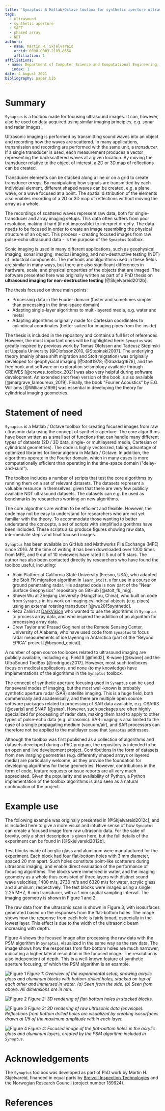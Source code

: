```yaml
---
title: 'Synaptus: A Matlab/Octave toolbox for synthetic aperture ultrasound imaging'
tags:
  - ultrasound
  - synthetic aperture
  - SAFT
  - phased array
  - NDT
authors:
  - name: Martin H. Skjelvareid
    orcid: 0000-0003-2103-865X
    affiliation: 1
affiliations:
 - name: Department of Computer Science and Computational Engineering, UiT - the Arctic University of Norway, Narvik, Norway
   index: 1
date: 4 August 2021
bibliography: paper.bib
---
```



# Summary
`Synaptus` is a toolbox made for focusing ultrasound images. It can, however, also be used on data acquired using similar imaging principles, e.g. sonar and radar images.

Ultrasonic imaging is performed by transmitting sound waves into an object and recording how the waves are scattered. In many applications, transmission and recording are performed with the same unit, a *transducer*. If a single transducer is used, each measurement produces a vector representing the backscattered waves at a given location. By moving the transducer relative to the object of interest, a 2D or 3D map of reflections can be created.

Transducer elements can be stacked along a line or on a grid to create transducer *arrays*. By manipulating how signals are transmitted by each individual element, different shaped waves can be created, e.g. a plane wave, or a wave focused at a point. The spatial distribution of the elements also enables recording of a 2D or 3D map of reflections without moving the array as a whole.

The recordings of scattered waves represent raw data, both for single-transducer and array imaging setups. This data often suffers from poor resolution, making it hard (if not impossible) to interpret directly. The data needs to be focused in order to create an image resembling the physical structure of an object. This process - creating focused images from raw pulse-echo ultrasound data - is the purpose of the `Synaptus` toolbox.

Sonic imaging is used in many different applications, such as geophysical imaging, sonar imaging, medical imaging, and non-destructive testing (NDT) of industrial components. The methods and algorithms used in these fields are similar in many ways, but there are also significant differences in hardware, scale, and physical properties of the objects that are imaged. The software presented here was originally written as part of a PhD thesis on **ultrasound imaging for non-destructive testing** [@Skjelvareid2012b].

The thesis focused on three main points:

* Processing data in the Fourier domain (faster and sometimes simpler than processing in the time-space domain)
* Adapting single-layer algorithms to multi-layered media, e.g. water and metal
* Adapting algorithms originally made for Cartesian coordinates to cylindrical coordinates (better suited for imaging pipes from the inside)

The thesis is included in the repository and contains a full list of references. However, the most important ones will be highlighted here: `Synaptus` was greatly inspired by previous work by Tomas Olofsson and Tadeusz Stepinski at Uppsala University [@Olofsson2010, @Stepinski2007]. The underlying theory (mainly phase shift migration and Stolt migration) was originally developed for geophysical imaging [@Stolt1978; @Gazdag1978], and the free book and software on exploration seismology available through CREWES [@crewes_toolbox_2021] was also very helpful during software development. An extended (not free) version of the book is also available [@margrave_lamoureux_2019]. Finally, the book "Fourier Acoustics" by E.G. Williams [@Williams1999] was essential in developing the theory for cylindrical imaging geometries.



# Statement of need

`Synaptus` is a Matlab / Octave toolbox for creating focused images from raw ultrasonic data using the concept of synthetic aperture. The core algorithms have been written as a small set of functions that can handle many different types of datasets (2D / 3D data, single- or multilayered media, Cartesian or cylindrical geometries). The code is highly vectorized, taking advantage of optimized libraries for linear algebra in Matlab / Octave. In addition, the algorithms operate in the Fourier domain, which in many cases is more computationally efficient than operating in the time-space domain ("delay-and-sum").

The toolbox includes a number of scripts that test the core algorithms by running them on a set of relevant datasets. The datasets represent a valuable resource in themselves, given that there are very few publicly available NDT ultrasound datasets. The datasets can e.g. be used as benchmarks by researchers working on new algorithms.

The core algorithms are written to be efficient and flexible. However, the code may not be easy to understand for researchers who are not yet familiar with the theory. To accommodate those wanting to better understand the concepts, a set of scripts with simplified algorithms have been included. These scripts also produce figures showing raw data, intermediate steps and final focused images.

`Synaptus` has been available on GitHub and Mathworks File Exchange (MFE) since 2016. At the time of writing it has been downloaded over 1000 times from MFE, and 9 out of 10 reviewers have rated it 5 out of 5 stars. The author has also been contacted directly by researchers who have found the toolbox useful, including:

* Alain Plattner at California State University (Fresno, USA), who adapted the Stolt FK migration algorithm in `learn_stolt.m` for use in a course on ground penetrating radar. His adapted code is now part of the "Near Surface Geophysics" repository on GitHub [@stolt_fk_mig].
* Shiwei Wu at Zhejiang University (Hangzhou, China), who built on code from `Synaptus` in his work on imaging cylindrical objects (e.g. pipes) using an external rotating transducer [@wu2015synthetic].
* Reza Zahiri at [DarkVision](www.darkvisiontech.com) who wanted to use the algorithms in `Synaptus` to process array data, and who inspired the addition of an algorithm for processing array data.
* Drew Taylor and Prasad Gogineni at the Remote Sensing Center, University of Alabama, who have used code from `Synaptus` to focus radar measurements of ice layering in Antarctica (part of the "Beyond EPICA" project [@beyond_epica]).

A number of open source toolboxes related to ultrasound imaging are publicly available, including e.g. Field II [@field2], K-wave [@kwave] and the UltraSound ToolBox [@rodriguez2017]. However, most such toolboxes focus on medical applications, and none (to my knowledge) have implementations of the algorithms in the `Synaptus` toolbox.

The concept of synthetic aperture focusing used in `Synaptus` can be used for several modes of imaging, but the most well-known is probably synthetic aperture radar (SAR) satellite imaging. This is a huge field, both commercially and academically, and there are multiple open source software packages related to processing of SAR data available, e.g. OSARIS [@osaris] and SNAP [@snap]. However, such packages are often highly specialized for processing of radar data, making them hard to apply to other types of pulse-echo data (e.g. ultrasonic). SAR imaging is also limited to the case of a single propagating medium (vacuum/air), and SAR processors can therefore not be applied to the multilayer case that `Synaptus` addresses.

Although the toolbox was first published as a collection of algorithms and datasets developed during a PhD program, the repository is intended to be an open and live development project. Contributions in the form of datasets from new imaging geometries (e.g. differently shaped arrays or layered media) are particularly welcome, as they provide the foundation for developing algorithms for these geometries. However, contributions in the form of code, feature requests or issue reports are all very much appreciated. Given the popularity and availability of Python, a Python implementation of the toolbox algorithms is also seen as a natural continuation of the project.

# Example use
The following example was originally presented in [@Skjelvareid2012c], and is included here to give a more visual and intuitive sense of how `Synaptus` can create a focused image from raw ultrasonic data. For the sake of brevity, only a short description is given here, but the full details of the experiment can be found in [@Skjelvareid2012b].

Test blocks made of acrylic glass and aluminum were manufactured for the experiment. Each block had four flat-bottom holes
with 3 mm diameter, spaced 20 mm apart. Such holes constitute point-like scatterers during ultrasonic imaging, and enable direct evaluation of the performance of focusing algorithms. The blocks were immersed in water, and the imaging geometry as a whole thus consisted of three layers with distinct sound wave velocities; 1480 m/s, 2730 m/s and 6320 m/s for water, acrylic glass and aluminum, respectively. The test blocks were imaged using a single 2.25 MHZ, 6 mm transducer, with a 1 mm spatial sampling interval. The imaging geometry is shown in Figure 1 and 2.

The raw data from the ultrasonic scan is shown in Figure 3, with isosurfaces generated based on the responses from the flat-bottom holes. The image shows how the response from each hole is fairly broad, especially in the lowest layer. This effect is due to the width of the ultrasonic beam increasing with depth.

Figure 4 shows the focused image after processing the raw data with the PSM algorithm in `Synaptus`, visualized in the same way as the raw data. The image shows how the responses from flat-bottom holes are much narrower, indicating a higher lateral resolution in the focused image. The resolution is also independent of depth. This is a well-known feature of synthetic aperture focusing, of which the PSM algorithm is an example.

![Figure 1](../graphics/AcrylicGlassAndAluminiumLayers_Setup_NoCaption.png)
_Figure 1: Overview of the experimental setup, showing acrylic glass and aluminum blocks with bottom-drilled holes, stacked on top of each other and immersed in water. (a) Seen from the side. (b) Seen from above. All dimensions are in mm._

![Figure 2](../graphics/AcrylicGlassAndAluminiumLayers_3DRender_NoCaption.png)
_Figure 2: 3D rendering of flat-bottom holes in stacked blocks._

![Figure 3](../graphics/AcrylicGlassAndAluminiumLayers_RawData_NoCaption.png)
_Figure 3: 3D rendering of raw ultrasonic data (envelope). Reflections from bottom drilled holes are visualized by creating isosurfaces drawn at 1/5 of the maximum amplitude within each layer._

![Figure 4](../graphics/AcrylicGlassAndAluminiumLayers_Focused_NoCaption.png)
_Figure 4: Focused image of the flat-bottom holes in the acrylic glass and aluminum layers, created by the PSM algorithm included in `Synaptus`._


# Acknowledgements
The `Synaptus` toolbox was developed as part of PhD work by Martin H. Skjelvareid, financed in equal parts by [Breivoll Inspection Technologies](https://breivoll.eu/) and the Norwegian Research Council (project number 189624).

# References
